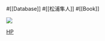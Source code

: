 #[[Database]] #[[松浦隼人]] #[[Book]]

![](https://sql-performance-explained.jp/static/9783950307849.GuXvgGvo.jpg)

[HP](https://sql-performance-explained.jp/)